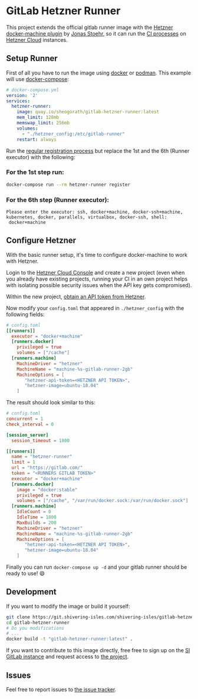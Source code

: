 GitLab Hetzner Runner
===

This project extends the official gitlab runner image with the [Hetzner docker-machine plugin](https://github.com/JonasProgrammer/docker-machine-driver-hetzner/) by [Jonas Stoehr](https://github.com/JonasProgrammer), so it can run the [CI processes](https://docs.gitlab.com/ee/ci/) on [Hetzner Cloud](https://www.hetzner.com/cloud) instances.

Setup Runner
---

First of all you have to run the image using [docker](https://docker.com) or [podman](https://podman.io). This example will use [docker-compose](https://docs.docker.com/compose/overview/):

```yaml
# docker-compose.yml
version: '2'
services:
  hetzner-runner:
    image: quay.io/sheogorath/gitlab-hetzner-runner:latest
    mem_limit: 128mb
    memswap_limit: 256mb
    volumes:
      - "./hetzner_config:/etc/gitlab-runner"
    restart: always
```

Run the [regular registration process](https://docs.gitlab.com/runner/register/index.html#gnulinux) but replace the 1st and the 6th (Runner executor) with the following:


### For the 1st step run:

```bash
docker-compose run --rm hetzner-runner register
```

### For the 6th step (Runner executor):

```
Please enter the executor: ssh, docker+machine, docker-ssh+machine, kubernetes, docker, parallels, virtualbox, docker-ssh, shell:
 docker+machine
```

Configure Hetzner
---

With the basic runner setup, it's time to configure docker-machine to work with Hetzner.

Login to the [Hetzner Cloud Console](https://console.hetzner.cloud/) and create a new project (even when you already have existing projects, running your CI in an own project helps with isolating possible security issues when the API key gets compromised).

Within the new project, [obtain an API token from Hetzner](https://docs.hetzner.cloud/#overview-getting-started).


Now modify your `config.toml` that appeared in `./hetzner_config` with the following fields:

```toml
# config.toml
[[runners]]
  executor = "docker+machine"
  [runners.docker]
    privileged = true
    volumes = ["/cache"]
  [runners.machine]
    MachineDriver = "hetzner"
    MachineName = "machine-%s-gitlab-runner-2gb"
    MachineOptions = [
       "hetzner-api-token=<HETZNER API TOKEN>",
       "hetzner-image=ubuntu-18.04"
    ]
```

The result should look similar to this:

```toml
# config.toml
concurrent = 1
check_interval = 0

[session_server]
  session_timeout = 1800

[[runners]]
  name = "hetzner-runner"
  limit = 1
  url = "https://gitlab.com/"
  token = "<RUNNERS GITLAB TOKEN>"
  executor = "docker+machine"
  [runners.docker]
    image = "docker:stable"
    privileged = true
    volumes = ["/cache", "/var/run/docker.sock:/var/run/docker.sock"]
  [runners.machine]
    IdleCount = 0
    IdleTime = 1800
    MaxBuilds = 200
    MachineDriver = "hetzner"
    MachineName = "machine-%s-gitlab-runner-2gb"
    MachineOptions = [
       "hetzner-api-token=<HETZNER API TOKEN>",
       "hetzner-image=ubuntu-18.04"
    ]
```

Finally you can run `docker-compose up -d` and your gitlab runner should be ready to use! :smile:

Development
---

If you want to modify the image or build it yourself:

```bash
git clone https://git.shivering-isles.com/shivering-isles/gitlab-hetzner-runner.git
cd gitlab-hetzner-runner
# Do you modifications
# ...
docker build -t "gitlab-hetzner-runner:latest" .
```

If you want to contribute to this image directly, free free to sign up on the [SI GitLab instance](https://git.shivering-isles.com) and request access to [the project](https://git.shivering-isles.com/shivering-isles/gitlab-hetzner-runner).

Issues
---

Feel free to report issues to [the issue tracker](https://git.shivering-isles.com/shivering-isles/gitlab-hetzner-runner/issues).
